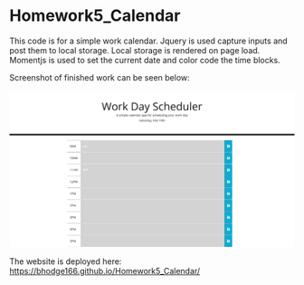 # Homework5_Calendar
This code is for a simple work calendar. Jquery is used capture inputs and post them to local storage. Local storage is rendered on page load. Momentjs is used to set the current date and color code the time blocks. 

Screenshot of finished work can be seen below:

![Homework Screenshot](./assets/images/Homework5_Screenshot.png)

The website is deployed here:
 https://bhodge166.github.io/Homework5_Calendar/